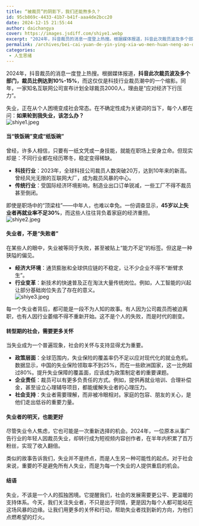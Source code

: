 ```yaml
---
title: “被裁员”的阴影下，我们还能熬多久？
id: 95cb869c-4433-41b7-b41f-aaa4de2bcc20
date: 2024-12-15 21:55:44
author: daichangya
cover: https://images.jsdiff.com/shiye1.webp
excerpt: "2024年，抖音裁员的消息一度登上热搜。根据媒体报道，抖音此次裁员波及多个部门，裁员比例达到10%-15%，而这仅仅是科技行业裁员潮中的一个缩影。同年，一家知名互联网公司宣布计划全球裁员2000人，理由是“应对经济下行压力”。 失业，正在从个人困境变成社会常态。在不确定性成为关键词的当下，每个人都在"
permalink: /archives/bei-cai-yuan-de-yin-ying-xia-wo-men-huan-neng-ao-duo-jiu/
categories:
 - 人生思绪
---
```


2024年，抖音裁员的消息一度登上热搜。根据媒体报道，**抖音此次裁员波及多个部门，裁员比例达到10%-15%**，而这仅仅是科技行业裁员潮中的一个缩影。同年，一家知名互联网公司宣布计划全球裁员2000人，理由是“应对经济下行压力”。  

失业，正在从个人困境变成社会常态。在不确定性成为关键词的当下，每个人都在问：**如果轮到我失业，该怎么办？**  
![shiye1.jpeg](https://images.jsdiff.com/shiye1.jpeg)

#### **当“铁饭碗”变成“纸饭碗”**  
曾经，许多人相信，只要有一纸文凭或一身技能，就能在职场上安身立命。但现实却是：不同行业都在经历寒冬，稳定变得稀缺。  
- **科技行业**：2023年，全球科技公司裁员人数突破20万，达到10年来的新高。曾经风光无限的互联网大厂，成为裁员风暴的中心。  
- **传统行业**：受国际经济环境影响，制造业出口订单锐减，一些工厂不得不裁员甚至倒闭。  

即使是职场中的“顶梁柱”——中年人，也难以幸免。一份调查显示，**45岁以上失业者再就业率不足30%**，而这些人往往背负着家庭的经济重担。  
![shiye2.jpeg](https://images.jsdiff.com/shiye2.jpeg)

#### **失业者，不是“失败者”**  
在某些人的眼中，失业被等同于失败，甚至被贴上“能力不足”的标签。但这是一种狭隘的偏见。  
- **经济大环境**：通货膨胀和全球供应链的不稳定，让不少企业不得不“断臂求生”。  
- **行业变革**：新技术的快速普及正在淘汰大量传统岗位。例如，人工智能的兴起让部分基础岗位失去了存在的意义。  
![shiye3.jpeg](https://images.jsdiff.com/shiye3.jpeg)

每一个失业者背后，都可能是一段不为人知的故事。有人因为公司裁员而被迫离职，也有人因行业萎缩不得不重新开始。这不是个人的失败，而是时代的剧变。  

#### **转型期的社会，需要更多关怀**  
当失业成为一个普遍现象，社会的关怀与支持显得尤为重要。  
- **政策层面**：全球范围内，失业保险的覆盖率仍不足以应对现代化的就业危机。数据显示，中国的失业保险领取率不到25%，而在一些欧洲国家，这一比例超过80%。提升失业保障的覆盖面，应该成为政策制定者的重要课题。  
- **企业责任**：裁员可以有更多负责任的方式。例如，提供再就业培训、合理补偿金，甚至设立心理辅导项目，都能缓解失业者的心理压力。  
- **社会支持**：失业者需要理解，而非被冷眼相对。家庭的包容、朋友的关心，是他们走出低谷的重要力量。  

#### **失业者的明天，也能更好**  
尽管失业令人焦虑，它也可能是一次重新选择的机会。2024年，一位原本从事广告行业的年轻人因裁员失业，却转行成为短视频内容创作者，在半年内积累了百万粉丝，实现了收入翻倍。  

类似的故事告诉我们，失业并不是终点，而是人生另一种可能性的起点。对于社会来说，重要的不是避免所有人失业，而是为每一个失业的人提供重启的机会。  

#### **结语**  
失业，不该是一个人的孤独困境。它提醒我们，社会的发展需要更公平、更温暖的支持体系。今天，我们关注失业者，不只是出于同情，更是因为每个人都可能站在这场风暴的边缘。让我们用更多的关怀和行动，帮助失业者找到新的方向，为他们点燃希望的灯火。  